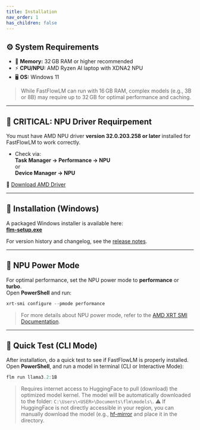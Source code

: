 ```yaml
---
title: Installation
nav_order: 1
has_children: false
---
```


## ⚙️ System Requirements

- 🧠 **Memory:** 32 GB RAM or higher recommended  
- ⚡ **CPU/NPU:** AMD Ryzen AI laptop with XDNA2 NPU  
- 🖥️ **OS:** Windows 11

> While FastFlowLM can run with 16 GB RAM, complex models (e.g., 3B or 8B) may require up to 32 GB for optimal performance and caching.

---

## 🚨 CRITICAL: NPU Driver Requirpement

You must have AMD NPU driver **version 32.0.203.258 or later** installed for FastFlowLM to work correctly.

- Check via:  
  **Task Manager → Performance → NPU**  
  or  
  **Device Manager → NPU**

🔗 [Download AMD Driver](https://www.amd.com/en/support)

---

## 💾 Installation (Windows)

A packaged Windows installer is available here:  
[**flm-setup.exe**](https://github.com/FastFlowLM/FastFlowLM/releases/download/v0.1.3/flm-setup-v0.1.3.exe)

For version history and changelog, see the [release notes](https://github.com/FastFlowLM/FastFlowLM/releases/).

---

## 🚀 NPU Power Mode

For optimal performance, set the NPU power mode to **performance** or **turbo**.  
Open **PowerShell** and run:

```powershell
xrt-smi configure --pmode performance
```
> For more details about NPU power mode, refer to the [AMD XRT SMI Documentation](https://ryzenai.docs.amd.com/en/latest/xrt_smi.html).

---

## 🧪 Quick Test (CLI Mode)

After installation, do a quick test to see if FastFlowLM is properly installed. Open **PowerShell**, and run a model in terminal (CLI or Interactive Mode):

```powershell
flm run llama3.2:1B
```

> Requires internet access to HuggingFace to pull (download) the optimized model kernel. The model will be automatically downloaded to the folder: ``C:\Users\<USER>\Documents\flm\models\``. 
>⚠️ If HuggingFace is not directly accessible in your region, you can manually download the model (e.g., [hf-mirror](https://hf-mirror.com/models?search=fastflowlm) and place it in the directory.